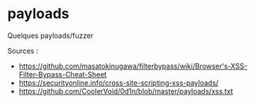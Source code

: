 # payloads

Quelques payloads/fuzzer


Sources : 
* https://github.com/masatokinugawa/filterbypass/wiki/Browser's-XSS-Filter-Bypass-Cheat-Sheet
* https://securityonline.info/cross-site-scripting-xss-payloads/
* https://github.com/CoolerVoid/0d1n/blob/master/payloads/xss.txt
